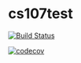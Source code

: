 # cs107test

[![Build Status](https://app.travis-ci.com/RenhaoL/cs107test.svg?branch=main)](https://app.travis-ci.com/RenhaoL/cs107test.svg?branch=main)

[![codecov](https://app.codecov.io/gh/RenhaoL/cs107test/branch/main/graph/badge.svg)](https://codecov.io/gh/RenhaoL/cs107test)


